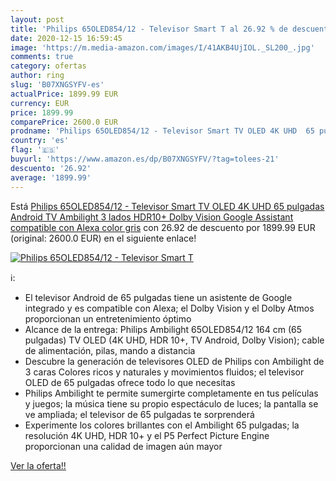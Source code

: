 ```yaml
---
layout: post
title: 'Philips 65OLED854/12 - Televisor Smart T al 26.92 % de descuento'
date: 2020-12-15 16:59:45
image: 'https://m.media-amazon.com/images/I/41AKB4UjIOL._SL200_.jpg'
comments: true
category: ofertas
author: ring
slug: 'B07XNGSYFV-es'
actualPrice: 1899.99 EUR
currency: EUR
price: 1899.99
comparePrice: 2600.0 EUR
prodname: 'Philips 65OLED854/12 - Televisor Smart TV OLED 4K UHD  65 pulgadas  Android TV  Ambilight 3 lados  HDR10+  Dolby Vision  Google Assistant  compatible con Alexa  color gris'
country: 'es'
flag: '🇪🇸'
buyurl: 'https://www.amazon.es/dp/B07XNGSYFV/?tag=tolees-21'
descuento: '26.92'
average: '1899.99'
---
```


Está [Philips 65OLED854/12 - Televisor Smart TV OLED 4K UHD  65 pulgadas  Android TV  Ambilight 3 lados  HDR10+  Dolby Vision  Google Assistant  compatible con Alexa  color gris](https://www.amazon.es/dp/B07XNGSYFV/?tag=tolees-21) con 26.92 de descuento por 1899.99 EUR (original: 2600.0 EUR) en el siguiente enlace!

[![Philips 65OLED854/12 - Televisor Smart T](https://m.media-amazon.com/images/I/41AKB4UjIOL._SL200_.jpg)](https://www.amazon.es/dp/B07XNGSYFV/?tag=tolees-21)

ℹ️:

- El televisor Android de 65 pulgadas tiene un asistente de Google integrado y es compatible con Alexa; el Dolby Vision y el Dolby Atmos proporcionan un entretenimiento óptimo
- Alcance de la entrega: Philips Ambilight 65OLED854/12 164 cm (65 pulgadas) TV OLED (4K UHD, HDR 10+, TV Android, Dolby Vision); cable de alimentación, pilas, mando a distancia
- Descubre la generación de televisores OLED de Philips con Ambilight de 3 caras Colores ricos y naturales y movimientos fluidos; el televisor OLED de 65 pulgadas ofrece todo lo que necesitas
- Philips Ambilight te permite sumergirte completamente en tus películas y juegos; la música tiene su propio espectáculo de luces; la pantalla se ve ampliada; el televisor de 65 pulgadas te sorprenderá
- Experimente los colores brillantes con el Ambilight 65 pulgadas; la resolución 4K UHD, HDR 10+ y el P5 Perfect Picture Engine proporcionan una calidad de imagen aún mayor

[Ver la oferta!!](https://www.amazon.es/dp/B07XNGSYFV/?tag=tolees-21)
